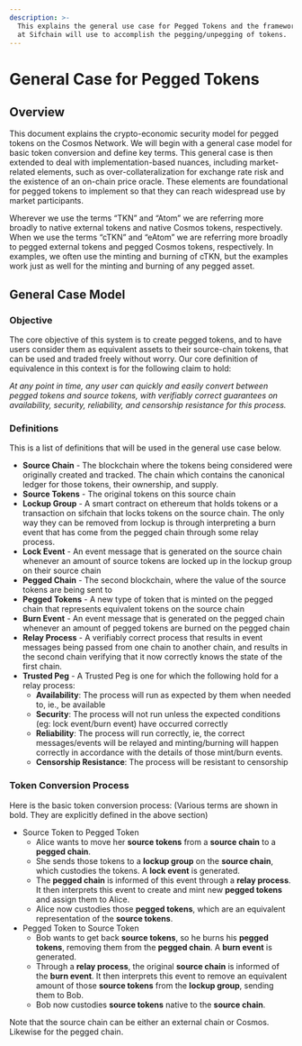 ```yaml
---
description: >-
  This explains the general use case for Pegged Tokens and the framework that we
  at Sifchain will use to accomplish the pegging/unpegging of tokens.
---
```


# General Case for Pegged Tokens

## **Overview**

This document explains the crypto-economic security model for pegged tokens on the Cosmos Network.  We will begin with a general case model for basic token conversion and define key terms.  This general case is then extended to deal with implementation-based nuances, including market-related elements, such as over-collateralization for exchange rate risk and the existence of an on-chain price oracle.  These elements are foundational for pegged tokens to implement so that they can reach widespread use by market participants.  

Wherever we use the terms “TKN” and “Atom” we are referring more broadly to native external tokens and native Cosmos tokens, respectively.  When we use the terms “cTKN” and “eAtom” we are referring more broadly to pegged external tokens and pegged Cosmos tokens, respectively.  In examples, we often use the minting and burning of cTKN, but the examples work just as well for the minting and burning of any pegged asset.

## **General Case Model**

### **Objective**

The core objective of this system is to create pegged tokens, and to have users consider them as equivalent assets to their source-chain tokens, that can be used and traded freely without worry. Our core definition of equivalence in this context is for the following claim to hold:

_At any point in time, any user can quickly and easily convert between pegged tokens and source tokens, with verifiably correct guarantees on availability, security, reliability, and censorship resistance for this process._

### **Definitions**

This is a list of definitions that will be used in the general use case below.

* **Source Chain** - The blockchain where the tokens being considered were originally created and tracked. The chain which contains the canonical ledger for those tokens, their ownership, and supply.
* **Source Tokens** - The original tokens on this source chain
* **Lockup Group** - A smart contract on ethereum that holds tokens or a transaction on sifchain that locks tokens on the source chain. The only way they can be removed from lockup is through interpreting a burn event that has come from the pegged chain through some relay process. 
* **Lock Event** - An event message that is generated on the source chain whenever an amount of source tokens are locked up in the lockup group on their source chain
* **Pegged Chain** - The second blockchain, where the value of the source tokens are being sent to
* **Pegged Tokens** - A new type of token that is minted on the pegged chain that represents equivalent tokens on the source chain
* **Burn Event** - An event message that is generated on the pegged chain whenever an amount of pegged tokens are burned on the pegged chain
* **Relay Process** - A verifiably correct process that results in event messages being passed from one chain to another chain, and results in the second chain verifying that it now correctly knows the state of the first chain. 
* **Trusted Peg** -  A Trusted Peg is one for which the following hold for a relay process:
  * **Availability**: The process will run as expected by them when needed to, ie., be available
  * **Security**: The process will not run unless the expected conditions \(eg: lock event/burn event\) have occurred correctly
  * **Reliability**: The process will run correctly, ie, the correct messages/events will be relayed and minting/burning will happen correctly in accordance with the details of those mint/burn events. 
  * **Censorship Resistance**: The process will be resistant to censorship

### **Token Conversion Process** 

Here is the basic token conversion process: \(Various terms are shown in bold. They are explicitly defined in the above section\)

* Source Token to Pegged Token
  * Alice wants to move her **source tokens** from a **source chain** to a **pegged chain**. 
  * She sends those tokens to a **lockup group** on the **source chain**, which custodies the tokens. A **lock event** is generated.
  * The **pegged chain** is informed of this event through a **relay process**. It then interprets this event to create and mint new **pegged tokens** and assign them to Alice.
  * Alice now custodies those **pegged tokens**, which are an equivalent representation of the **source tokens**.
* Pegged Token to Source Token
  * Bob wants to get back **source tokens**, so he burns his **pegged tokens**, removing them from the **pegged chain**. A **burn event** is generated.
  * Through a **relay process**, the original **source chain** is informed of the **burn event**. It then interprets this event to remove an equivalent amount of those **source tokens** from the **lockup group**, sending them to Bob.
  * Bob now custodies **source tokens** native to the **source chain**.

Note that the source chain can be either an external chain or Cosmos.  Likewise for the pegged chain.

